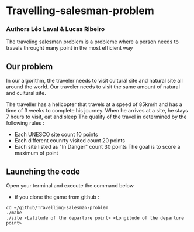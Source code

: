 # Travelling-salesman-problem
### Authors Léo Laval & Lucas Ribeiro 

The traveling salesman problem is a probleme where a person needs to travels throught many point in the most efficient way

## Our problem
In our algorithm, the traveler needs to visit cultural site and natural site all around the world. Our traveler needs to visit the same amount of natural and cultural site.

The traveller has a helicopter that travels at a speed of 85km/h and has a time of 3 weeks to complete his journey. When he arrives at a site, he stays 7 hours to visit, eat and sleep
The quality of the travel in determined by the following rules :
- Each UNESCO site count 10 points
- Each different counrty visited count 20 points
- Each site listed as "In Danger" count 30 points
The goal is to score a maximum of point

## Launching the code
Open your terminal and execute the command below
- if you clone the game from github :
```
cd ~/github/Travelling-salesman-problem
./make
./site <Latitude of the departure point> <Longitude of the departure point>
```
